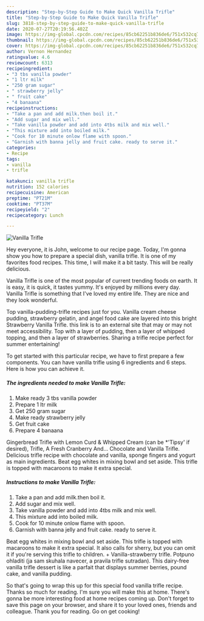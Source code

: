 ```yaml
---
description: "Step-by-Step Guide to Make Quick Vanilla Trifle"
title: "Step-by-Step Guide to Make Quick Vanilla Trifle"
slug: 3818-step-by-step-guide-to-make-quick-vanilla-trifle
date: 2020-07-27T20:19:56.402Z
image: https://img-global.cpcdn.com/recipes/85cb62251b836de6/751x532cq70/vanilla-trifle-recipe-main-photo.jpg
thumbnail: https://img-global.cpcdn.com/recipes/85cb62251b836de6/751x532cq70/vanilla-trifle-recipe-main-photo.jpg
cover: https://img-global.cpcdn.com/recipes/85cb62251b836de6/751x532cq70/vanilla-trifle-recipe-main-photo.jpg
author: Vernon Hernandez
ratingvalue: 4.6
reviewcount: 6313
recipeingredient:
- "3 tbs vanilla powder"
- "1 ltr milk"
- "250 gram sugar"
- " strawberry jelly"
- " fruit cake"
- "4 banaana"
recipeinstructions:
- "Take a pan and add milk.then boil it."
- "Add sugar and mix well."
- "Take vanilla powder and add into 4tbs milk and mix well."
- "This mixture add into boiled milk."
- "Cook for 10 minute onlow flame with spoon."
- "Garnish with banna jelly and fruit cake. ready to serve it."
categories:
- Recipe
tags:
- vanilla
- trifle

katakunci: vanilla trifle 
nutrition: 152 calories
recipecuisine: American
preptime: "PT21M"
cooktime: "PT37M"
recipeyield: "2"
recipecategory: Lunch

---
```



![Vanilla Trifle](https://img-global.cpcdn.com/recipes/85cb62251b836de6/751x532cq70/vanilla-trifle-recipe-main-photo.jpg)

Hey everyone, it is John, welcome to our recipe page. Today, I'm gonna show you how to prepare a special dish, vanilla trifle. It is one of my favorites food recipes. This time, I will make it a bit tasty. This will be really delicious.

Vanilla Trifle is one of the most popular of current trending foods on earth. It is easy, it is quick, it tastes yummy. It's enjoyed by millions every day. Vanilla Trifle is something that I've loved my entire life. They are nice and they look wonderful.

Top vanilla-pudding-trifle recipes just for you. Vanilla cream cheese pudding, strawberry gelatin, and angel food cake are layered into this bright Strawberry Vanilla Trifle. this link is to an external site that may or may not meet accessibility. Top with a layer of pudding, then a layer of whipped topping, and then a layer of strawberries. Sharing a trifle recipe perfect for summer entertaining!


To get started with this particular recipe, we have to first prepare a few components. You can have vanilla trifle using 6 ingredients and 6 steps. Here is how you can achieve it.

<!--inarticleads1-->

##### The ingredients needed to make Vanilla Trifle:

1. Make ready 3 tbs vanilla powder
1. Prepare 1 ltr milk
1. Get 250 gram sugar
1. Make ready  strawberry jelly
1. Get  fruit cake
1. Prepare 4 banaana


Gingerbread Trifle with Lemon Curd &amp; Whipped Cream (can be *&#39;Tipsy&#39; if desired), Trifle, A Fresh Cranberry And… Chocolate and Vanilla Trifle. Delicious trifle recipe with chocolate and vanilla, sponge fingers and yogurt as main ingredients. Beat egg whites in mixing bowl and set aside. This trifle is topped with macaroons to make it extra special. 

<!--inarticleads2-->

##### Instructions to make Vanilla Trifle:

1. Take a pan and add milk.then boil it.
1. Add sugar and mix well.
1. Take vanilla powder and add into 4tbs milk and mix well.
1. This mixture add into boiled milk.
1. Cook for 10 minute onlow flame with spoon.
1. Garnish with banna jelly and fruit cake. ready to serve it.


Beat egg whites in mixing bowl and set aside. This trifle is topped with macaroons to make it extra special. It also calls for sherry, but you can omit it if you&#39;re serving this trifle to children. + Vanilla-strawberry trifle. Potpuno ohladiti (ja sam skuhala navecer, a pravila trifle sutradan). This dairy-free vanilla trifle dessert is like a parfait that displays summer berries, pound cake, and vanilla pudding. 

So that's going to wrap this up for this special food vanilla trifle recipe. Thanks so much for reading. I'm sure you will make this at home. There's gonna be more interesting food at home recipes coming up. Don't forget to save this page on your browser, and share it to your loved ones, friends and colleague. Thank you for reading. Go on get cooking!
